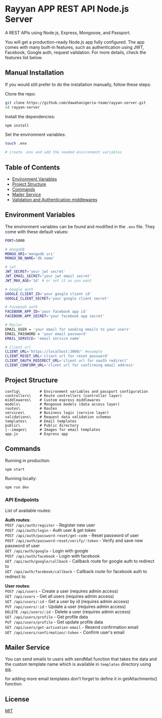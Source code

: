 # Rayyan APP REST API Node.js Server

A REST APIs using Node.js, Express, Mongoose, and Passport.

You will get a production-ready Node.js app fully configured. The app comes with many built-in features, such as authentication using JWT, Facebook, Google auth, request validation. For more details, check the features list below.

## Manual Installation

If you would still prefer to do the installation manually, follow these steps:

Clone the repo:

```bash
git clone https://github.com/dawahanigeria-team/rayyan-server.git
cd rayyan-server
```

Install the dependencies:

```bash
npm install
```

Set the environment variables:

```bash
touch .env

# create .env and add the needed environment variables
```

## Table of Contents

- [Environment Variables](#environment-variables)
- [Project Structure](#project-structure)
- [Commands](#commands)
- [Mailer Service](#mailer-service)
- [Validation and Authentication middlewares](#validation)



## Environment Variables

The environment variables can be found and modified in the `.env` file. They come with these default values:

```bash
PORT=5000

# mongoDB
MONGO_URI='mongodb uri'
MONGO_DB_NAME='db name'

# jwt 
JWT_SECRET='your jwt secret'
JWT_EMAIL_SECRET='your jwt email secret'
JWT_MAX_AGE='1d' # or set it as you want

# Google auth
GOOGLE_CLIENT_ID='your google client id'
GOOGLE_CLIENT_SECRET='your google client secret'

# Facebook auth
FACEBOOK_APP_ID='your facebook app id'
FACEBOOK_APP_SECRET='your facebook app secret'

# Mailer
EMAIL_USER = 'your email for sending emails to your users'
EMAIL_PASSWORD = 'your email password'
EMAIL_SERVICE= 'email service name'

# Client url
CLIENT_URL='https://localhost:3000/' #example 
CLIENT_RESET_URL='client url for reset password'
CLIENT_OAUTH_REDIRECT_URL='client url for oauth redirect'
CLIENT_CONFIRM_URL='client url for confirming email address'
```

## Project Structure

```
config\         # Environment variables and passport configuration
controllers\    # Route controllers (controller layer)
middlewares\    # Custom express middlewares
models\         # Mongoose models (data access layer)
routes\         # Routes
services\       # Business logic (service layer)
validations\    # Request data validation schemas
templates\      # Email templates 
public\         # Public directory
|--images\      # Images for email templates
app.js          # Express app
```


## Commands

Running in production:

```bash
npm start
```

Running locally:

```bash
npm run dev
```

### API Endpoints

List of available routes:

**Auth routes**:\
`POST /api/auth/register` - Register new user\
`POST /api/auth/login` - Auth user & get token\
`POST /api/auth/password-reset/get-code` - Reset password of user\
`POST /api/auth/password-reset/verify/:token` - Verify and save new password of user\
`GET /api/auth/google` - Login with google\
`POST /api/auth/facebook` - Login with facebook\
`GET /api/auth/google/callback` - Callback route for google auth to redirect to\
`GET /api/auth/facebook/callback` - Callback route for facebook auth to redirect to

**User routes**:\
`POST /api/users` - Create a user (requires admin access)\
`GET /api/users` - Get all users (requires admin access)\
`GET /api/users/:id` - Get a user by id (requires admin access)\
`PUT /api/users/:id` - Update a user (requires admin access)\
`DELETE /api/users/:id` - Delete a user (requires admin access)\
`GET /api/users/profile` - Get profile data\
`PUT /api/users/profile` - Get update profile data\
`GET /api/users/get-activation-email` - Resend confirmation email\
`GET /api/users/confirmation/:token` - Confirm user's email


## Mailer Service

You can send emails to users with sendMail function that takes the data and the custom template name
which is available in `templates` directory using [ejs](https://ejs.co/).

for adding more email templates don't forget to define it in getAttachments() function.


## License

[MIT](LICENSE)
